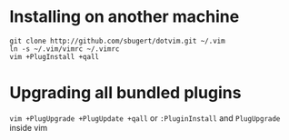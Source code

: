 Installing on another machine
=============================
    git clone http://github.com/sbugert/dotvim.git ~/.vim
    ln -s ~/.vim/vimrc ~/.vimrc
    vim +PlugInstall +qall

Upgrading all bundled plugins
=============================
`vim +PlugUpgrade +PlugUpdate +qall` or `:PluginInstall` and `PlugUpgrade` inside vim
